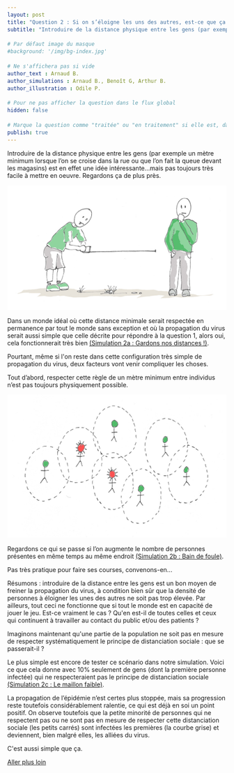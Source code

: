 ```yaml
---
layout: post
title: "Question 2 : Si on s’éloigne les uns des autres, est-ce que ça change vraiment quelque chose ?"
subtitle: "Introduire de la distance physique entre les gens (par exemple un mètre minimum lorsque l’on se croise dans la rue ou que l’on fait la queue devant les magasins) est en effet une idée intéressante...mais pas toujours très facile à mettre en oeuvre."

# Par défaut image du masque
#background: '/img/bg-index.jpg'

# Ne s'affichera pas si vide
author_text : Arnaud B.
author_simulations : Arnaud B., Benoît G, Arthur B.
author_illustration : Odile P.

# Pour ne pas afficher la question dans le flux global
hidden: false

# Marque la question comme "traitée" ou "en traitement" si elle est, dans cette ordre, publiée ou non
publish: true
---
```


Introduire de la distance physique entre les gens (par exemple un mètre minimum lorsque l’on se croise dans la rue ou que l’on fait la queue devant les magasins) est en effet une idée intéressante...mais pas toujours très facile à mettre en oeuvre. Regardons ça de plus près.

<img src="/img/posts/Q2_1.jpg" class="full-size">

Dans un monde idéal où cette distance minimale serait respectée en permanence par tout le monde sans exception et où la propagation du virus serait aussi simple que celle décrite pour répondre à la question 1, alors oui, cela fonctionnerait très bien [(Simulation 2a : Gardons nos distances !)](/simulateur).

<div id="particles-js-Q2A"></div>

Pourtant, même si l'on reste dans cette configuration très simple de propagation du virus, deux facteurs vont venir compliquer les choses.

Tout d’abord, respecter cette règle de un mètre minimum entre individus n’est pas toujours physiquement possible. 

<img src="/img/posts/Q2_2.jpg" class="full-size">

Regardons ce qui se passe si l’on augmente le nombre de personnes présentes en même temps au même endroit [(Simulation 2b : Bain de foule)](/simulateur).

<div id="particles-js-Q2B"></div>

Pas très pratique pour faire ses courses, convenons-en... 

Résumons : introduire de la distance entre les gens est un bon moyen de freiner la propagation du virus, à condition bien sûr que la densité de personnes à éloigner les unes des autres ne soit pas trop élevée. 
Par ailleurs, tout ceci ne fonctionne que si tout le monde est en capacité de jouer le jeu. Est-ce vraiment le cas ? Qu'en est-il de toutes celles et ceux qui continuent à travailler au contact du public et/ou des patients ? 

Imaginons maintenant qu'une partie de la population ne soit pas en mesure de respecter systématiquement le principe de distanciation sociale : que se passerait-il ?

Le plus simple est encore de tester ce scénario dans notre simulation. Voici ce que cela donne avec 10% seulement de gens (dont la première personne infectée) qui ne respecteraient pas le principe de distanciation sociale [(Simulation 2c : Le maillon faible)](/simulateur).

<div id="particles-js-Q2C"></div>

La propagation de l’épidémie n’est certes plus stoppée, mais sa progression reste toutefois considérablement ralentie, ce qui est déjà en soi un point positif. On observe toutefois que la petite minorité de personnes qui ne respectent pas ou ne sont pas en mesure de respecter cette distanciation sociale (les petits carrés) sont infectées les premières (la courbe grise) et deviennent, bien malgré elles, les alliées du virus.

C'est aussi simple que ça. 
 

<a href="{% post_url 2020-03-26-q1-1 %}" class="btn btn-primary">Aller plus loin</a>

